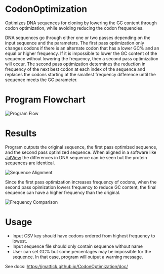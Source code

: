# CodonOptimization

Optimizes DNA sequences for cloning by lowering the GC content through codon optimization, while avoiding reducing the codon frequencies. 

DNA sequences go through either one or two passes depending on the input sequence and the parameters. The first pass optimization only changes codons if there is an alternate codon that has a lower GC% and an equal or higher frequency. If it is impossible to lower the GC content of the sequence without lowering the frequency, then a second pass optimization will occur. The second pass optimization determines the reduction in frequency of the next best codon at each index of the sequence and replaces the codons starting at the smallest frequency difference until the sequence meets the GC parameter. 

# Program Flowchart

![Program Flow](https://jmattick.github.io/CodonOptimization/img/CodonOptimizationdiagram.png)

# Results
Program outputs the original sequence, the first pass optimized sequence, and the second pass optimized sequence. When aligned in a software like [JalView](http://www.jalview.org/) the differences in DNA sequence can be seen but the protein sequences are identical.

![Sequence Alignment](https://jmattick.github.io/CodonOptimization/img/alignment.png)

Since the first pass optimization increases frequency of codons, when the second pass opimization lowers frequency to reduce GC content, the final sequence can have a higher frequency than the original. 

![Frequency Comparison](https://jmattick.github.io/CodonOptimization/img/frequencygraph.png)

# Usage

- Input CSV key should have codons ordered from highest frequency to lowest. 
- Input sequence file should only contain sequence without name
- User can set GC% but some percentages may be impossible for the sequence. In that case, program will output a warning message. 


See docs: https://jmattick.github.io/CodonOptimization/doc/
